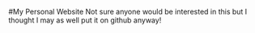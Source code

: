 #My Personal Website
Not sure anyone would be interested in this but I thought I may as well put it on github anyway!
